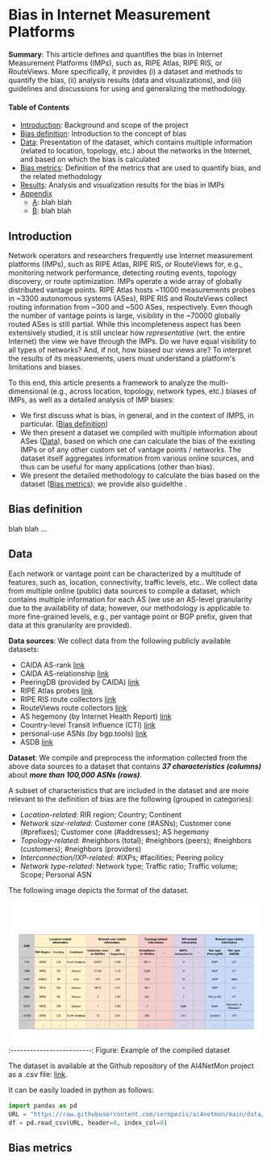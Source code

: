 # Bias in Internet Measurement Platforms

**Summary**: This article defines and quantifies the bias in Internet Measurement Platforms (IMPs), such as, RIPE Atlas, RIPE RIS, or RouteViews. More specifically, it provides (i) a dataset and methods to quantify the bias, (ii) analysis results (data and visualizations), and (iii) guidelines and discussions for using and generalizing the methodology.

#### Table of Contents  
- [Introduction](#introduction): Background and scope of the project 
- [Bias definition](#bias-definition): Introduction to the concept of bias
- [Data](#data): Presentation of the dataset, which contains multiple information (related to location, topology, etc.) about the networks in the Internet, and based on which the bias is calculated
- [Bias metrics](#bias-metrics): Definition of the metrics that are used to quantify bias, and the related methodology  
- [Results](#results): Analysis and visualization results for the bias in IMPs
- [Appendix](#appendix)
    - [A](#a): blah blah
    - [B](#b): blah blah

## Introduction
Network operators and researchers frequently use Internet measurement platforms (IMPs), such as RIPE Atlas, RIPE RIS, or RouteViews for, e.g., monitoring network performance, detecting routing events, topology discovery, or route optimization. IMPs operate a wide array of globally distributed vantage points. RIPE Atlas hosts ~11000 measurements probes in ~3300 autonomous systems (ASes), RIPE RIS and RouteViews collect routing information from ~300 and ~500 ASes, respectively. Even though the number of vantage points is large, visibility in the ~70000 globally routed ASes is still partial. While this incompleteness aspect has been extensively studied, it is still unclear how _representative_ (wrt. the entire Internet) the view we have through the IMPs. Do we have equal visibility to all types of networks? And, if not, how biased our views are? To interpret the results of its measurements, users must understand a platform's limitations and biases. 

To this end, this article presents a framework to analyze the multi-dimensional (e.g., across location, topology, network types, etc.) biases of IMPs, as well as a detailed analysis of IMP biases:
- We first discuss what is bias, in general, and in the context of IMPS, in particular. ([Bias definition](#bias-definition))
- We then present a dataset we compiled with multiple information about ASes ([Data](#data)), based on which one can calculate the bias of the existing IMPs or of any other custom set of vantage points / networks. The dataset itself aggregates information from various online sources, and thus can be useful for many applications (other than bias).
- We present the detailed methodology to calculate the bias based on the dataset ([Bias metrics](#bias-metrics)); we provide also guidelthe .

## Bias definition
blah blah ...

## Data

Each network or vantage point can be characterized by a multitude of features, such as, location, connectivity, traffic levels, etc.. We collect data from multiple online (public) data sources to compile a dataset, which contains multiple information for each AS (we use an AS-level granularity due to the availability of data; however, our methodology is applicable to more fine-grained levels, e.g., per vantage point or BGP prefix, given that data at this granularity are provided).

**Data sources**: We collect data from the following publicly available datasets:
- CAIDA AS-rank [link](https://asrank.caida.org/)
- CAIDA AS-relationship [link](https://publicdata.caida.org/datasets/as-relationships/) 
- PeeringDB (provided by CAIDA) [link](https://publicdata.caida.org/datasets/peeringdb/)
- RIPE Atlas probes [link](https://atlas.ripe.net/api/v2/probes)
- RIPE RIS route collectors [link](https://stat.ripe.net/data/ris-peers/data.json)
- RouteViews route collectors [link](http://www.routeviews.org/peers/peering-status.html)
- AS hegemony (by Internet Health Report) [link](https://ihr.iijlab.net/ihr/hegemony/)
- Country-level Transit Influence (CTI) [link](https://github.com/CAIDA/mapkit-cti-code)
- personal-use ASNs (by bgp.tools) [link](https://bgp.tools/tags/perso.txt)
- ASDB [link](https://asdb.stanford.edu)

**Dataset**: We compile and preprocess the information collected from the above data sources to a dataset that contains _**37 characteristics (columns)**_ about _**more than 100,000 ASNs (rows)**_. 

A subset of characteristics that are included in the dataset and are more relevant to the definition of bias are the following (grouped in categories):
- _Location-related_: RIR region; Country; Continent
- _Network size-related_: Customer cone (\#ASNs); Customer cone (\#prefixes); Customer cone (\#addresses); AS hegemony
- _Topology-related_: \#neighbors (total); \#neighbors (peers); \#neighbors (customers); \#neighbors (providers)
- _Interconnection/IXP-related_: \#IXPs; \#facilities; Peering policy
- _Network type-related_: Network type; Traffic ratio; Traffic volume; Scope; Personal ASN


The following image depicts the format of the dataset.


![Dataframe AI4NetMon](./figures/fig_ai4netmon_dataframe_example.png?raw=true)
:-------------------------:
Figure: Example of the compiled dataset

The dataset is available at the Github repository of the AI4NetMon project as a .csv file: [link](https://github.com/sermpezis/ai4netmon/tree/main/data/aggregate_data). 

It can be easily loaded in python as follows:
```python
import pandas as pd
URL = "https://raw.githubusercontent.com/sermpezis/ai4netmon/main/data/aggregate_data/asn_aggregate_data.csv"
df = pd.read_csv(URL, header=0, index_col=0)
```

## Bias metrics